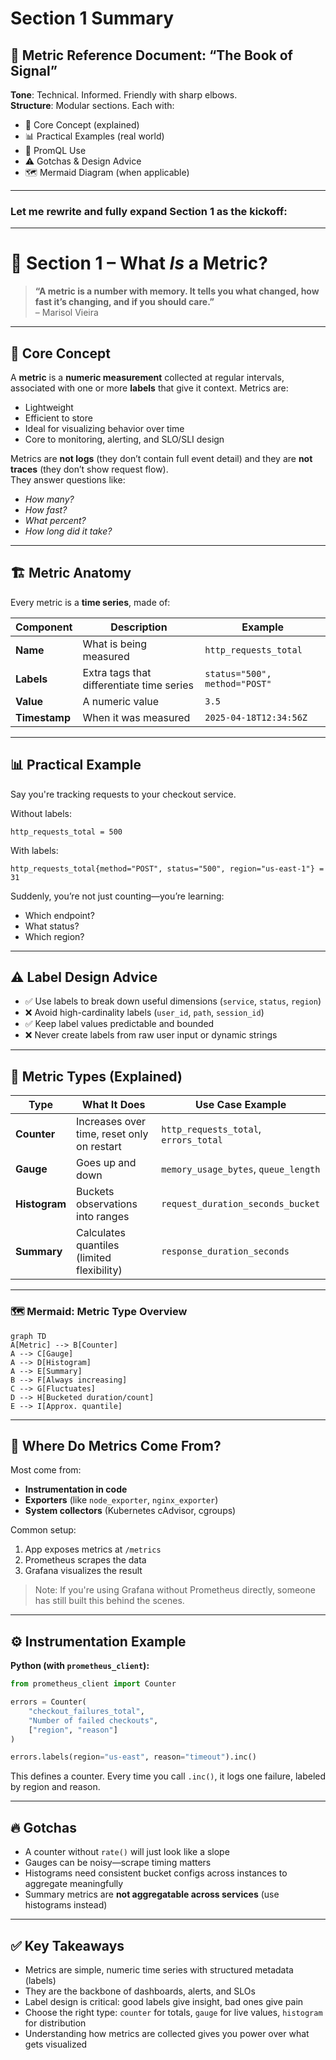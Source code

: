 # Section 1 Summary

## 🧱 Metric Reference Document: “The Book of Signal”  
**Tone**: Technical. Informed. Friendly with sharp elbows.  
**Structure**: Modular sections. Each with:
- 🧠 Core Concept (explained)
- 📊 Practical Examples (real world)
- 📏 PromQL Use
- ⚠️ Gotchas & Design Advice
- 🗺 Mermaid Diagram (when applicable)

---

### Let me rewrite and **fully expand Section 1** as the kickoff:

---

# 📖 Section 1 – What *Is* a Metric?

> **“A metric is a number with memory. It tells you what changed, how fast it’s changing, and if you should care.”**  
> – Marisol Vieira

---

## 🧠 Core Concept

A **metric** is a **numeric measurement** collected at regular intervals, associated with one or more **labels** that give it context. Metrics are:
- Lightweight
- Efficient to store
- Ideal for visualizing behavior over time
- Core to monitoring, alerting, and SLO/SLI design

Metrics are **not logs** (they don’t contain full event detail) and they are **not traces** (they don’t show request flow).  
They answer questions like:
- *How many?*
- *How fast?*
- *What percent?*
- *How long did it take?*

---

## 🏗 Metric Anatomy

Every metric is a **time series**, made of:

| Component   | Description                                | Example                                   |
|-------------|--------------------------------------------|-------------------------------------------|
| **Name**    | What is being measured                     | `http_requests_total`                     |
| **Labels**  | Extra tags that differentiate time series  | `status="500", method="POST"`             |
| **Value**   | A numeric value                            | `3.5`                                     |
| **Timestamp** | When it was measured                     | `2025-04-18T12:34:56Z`                    |

---

## 📊 Practical Example

Say you're tracking requests to your checkout service.

Without labels:
```text
http_requests_total = 500
```

With labels:
```text
http_requests_total{method="POST", status="500", region="us-east-1"} = 31
```

Suddenly, you’re not just counting—you’re learning:
- Which endpoint?
- What status?
- Which region?

---

## ⚠️ Label Design Advice

- ✅ Use labels to break down useful dimensions (`service`, `status`, `region`)
- ❌ Avoid high-cardinality labels (`user_id`, `path`, `session_id`)
- ✅ Keep label values predictable and bounded
- ❌ Never create labels from raw user input or dynamic strings

---

## 📐 Metric Types (Explained)

| Type         | What It Does                              | Use Case Example                        |
|--------------|--------------------------------------------|-----------------------------------------|
| **Counter**  | Increases over time, reset only on restart | `http_requests_total`, `errors_total`   |
| **Gauge**    | Goes up and down                          | `memory_usage_bytes`, `queue_length`    |
| **Histogram**| Buckets observations into ranges          | `request_duration_seconds_bucket`       |
| **Summary**  | Calculates quantiles (limited flexibility) | `response_duration_seconds`             |

---

### 🗺 Mermaid: Metric Type Overview  
```mermaid
graph TD
A[Metric] --> B[Counter]
A --> C[Gauge]
A --> D[Histogram]
A --> E[Summary]
B --> F[Always increasing]
C --> G[Fluctuates]
D --> H[Bucketed duration/count]
E --> I[Approx. quantile]
```

---

## 📏 Where Do Metrics Come From?

Most come from:
- **Instrumentation in code**
- **Exporters** (like `node_exporter`, `nginx_exporter`)
- **System collectors** (Kubernetes cAdvisor, cgroups)

Common setup:
1. App exposes metrics at `/metrics`
2. Prometheus scrapes the data
3. Grafana visualizes the result

> Note: If you're using Grafana without Prometheus directly, someone has still built this behind the scenes.

---

## ⚙ Instrumentation Example

**Python (with `prometheus_client`):**
```python
from prometheus_client import Counter

errors = Counter(
    "checkout_failures_total",
    "Number of failed checkouts",
    ["region", "reason"]
)

errors.labels(region="us-east", reason="timeout").inc()
```

This defines a counter. Every time you call `.inc()`, it logs one failure, labeled by region and reason.

---

## 🔥 Gotchas

- A counter without `rate()` will just look like a slope
- Gauges can be noisy—scrape timing matters
- Histograms need consistent bucket configs across instances to aggregate meaningfully
- Summary metrics are **not aggregatable across services** (use histograms instead)

---

## ✅ Key Takeaways

- Metrics are simple, numeric time series with structured metadata (labels)
- They are the backbone of dashboards, alerts, and SLOs
- Label design is critical: good labels give insight, bad ones give pain
- Choose the right type: `counter` for totals, `gauge` for live values, `histogram` for distribution
- Understanding how metrics are collected gives you power over what gets visualized


